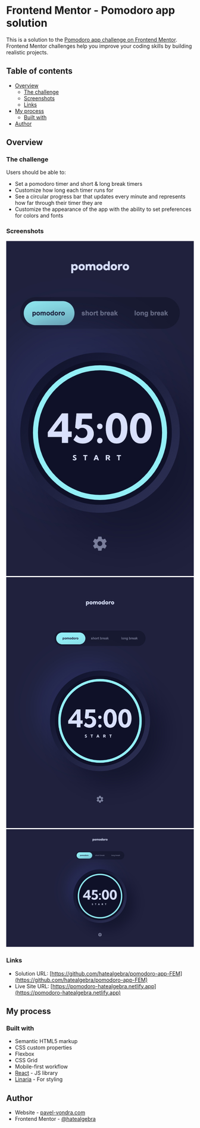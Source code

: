 # Frontend Mentor - Pomodoro app solution

This is a solution to the [Pomodoro app challenge on Frontend Mentor](https://www.frontendmentor.io/challenges/pomodoro-app-KBFnycJ6G). Frontend Mentor challenges help you improve your coding skills by building realistic projects.

## Table of contents

- [Overview](#overview)
  - [The challenge](#the-challenge)
  - [Screenshots](#screenshots)
  - [Links](#links)
- [My process](#my-process)
  - [Built with](#built-with)
- [Author](#author)

## Overview

### The challenge

Users should be able to:

- Set a pomodoro timer and short & long break timers
- Customize how long each timer runs for
- See a circular progress bar that updates every minute and represents how far through their timer they are
- Customize the appearance of the app with the ability to set preferences for colors and fonts

### Screenshots

![mobile](./screenshots/iphone.jpeg)
![tablet](./screenshots/ipad.jpeg)
![desktop](./screenshots//macbook.jpeg)

### Links

- Solution URL: [https://github.com/hatealgebra/pomodoro-app-FEM](https://github.com/hatealgebra/pomodoro-app-FEM)
- Live Site URL: [https://pomodoro-hatealgebra.netlify.app](https://pomodoro-hatealgebra.netlify.app)

## My process

### Built with

- Semantic HTML5 markup
- CSS custom properties
- Flexbox
- CSS Grid
- Mobile-first workflow
- [React](https://reactjs.org/) - JS library
- [Linaria](https://linaria.dev) - For styling

## Author

- Website - [pavel-vondra.com](https://www.pavel-vondra.com)
- Frontend Mentor - [@hatealgebra](https://www.frontendmentor.io/profile/hatealgebra)
